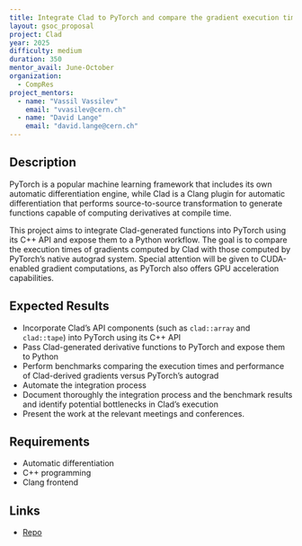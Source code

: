 ```yaml
---
title: Integrate Clad to PyTorch and compare the gradient execution times
layout: gsoc_proposal
project: Clad
year: 2025
difficulty: medium
duration: 350
mentor_avail: June-October
organization:
  - CompRes
project_mentors:
  - name: "Vassil Vassilev"
    email: "vvasilev@cern.ch"
  - name: "David Lange"
    email: "david.lange@cern.ch"
---
```


## Description

PyTorch is a popular machine learning framework that includes its own automatic differentiation engine, while Clad is a Clang plugin for automatic differentiation that performs source-to-source transformation to generate functions capable of computing derivatives at compile time.

This project aims to integrate Clad-generated functions into PyTorch using its C++ API and expose them to a Python workflow. The goal is to compare the execution times of gradients computed by Clad with those computed by PyTorch’s native autograd system. Special attention will be given to CUDA-enabled gradient computations, as PyTorch also offers GPU acceleration capabilities.

## Expected Results

* Incorporate Clad’s API components (such as `clad::array` and `clad::tape`) into PyTorch using its C++ API
* Pass Clad-generated derivative functions to PyTorch and expose them to Python
* Perform benchmarks comparing the execution times and performance of Clad-derived gradients versus PyTorch’s autograd
* Automate the integration process
* Document thoroughly the integration process and the benchmark results and identify potential bottlenecks in Clad’s execution
* Present the work at the relevant meetings and conferences.


## Requirements

* Automatic differentiation
* C++ programming
* Clang frontend


## Links
* [Repo](https://github.com/vgvassilev/clad)
